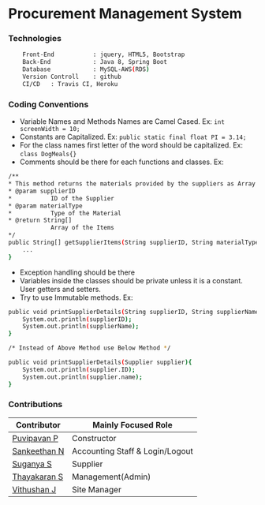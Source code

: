 # Procurement Management System
### Technologies
```sh
    Front-End   		: jquery, HTML5, Bootstrap
    Back-End    		: Java 8, Spring Boot
    Database    		: MySQL-AWS(RDS)
	Version Controll	: github
	CI/CD	: Travis CI, Heroku
```

### Coding Conventions
* Variable Names and Methods Names are Camel Cased. Ex: ```int screenWidth = 10; ```
* Constants are Capitalized. Ex: ```public static final float PI = 3.14; ```
* For the class names first letter of the word should be capitalized. Ex: ```class DogMeals{} ```
* Comments should be there for each functions and classes.
 Ex:
```sh
/**
* This method returns the materials provided by the suppliers as Array
* @param supplierID
*           ID of the Supplier 
* @param materialType
*           Type of the Material
* @return String[]
            Array of the Items
*/
public String[] getSupplierItems(String supplierID, String materialType){
    ...
}
```
* Exception handling should be there
* Variables inside the classes should be private unless it is a constant. User getters and setters.
* Try to use Immutable methods. 
Ex:
```sh
public void printSupplierDetails(String supplierID, String supplierName){
    System.out.println(supplierID);
    System.out.println(supplierName);
}

/* Instead of Above Method use Below Method */

public void printSupplierDetails(Supplier supplier){
    System.out.println(supplier.ID);
    System.out.println(supplier.name);
}
```

### Contributions
| Contributor | Mainly Focused Role |
| ----------- | -------- |
| [Puvipavan P](https://github.com/Puvipavan) | Constructor  |
| [Sankeethan N ](https://github.com/nsankeeth) | Accounting Staff & Login/Logout  |
| [Suganya S](https://github.com/Sugan-s) | Supplier | 
| [Thayakaran S](https://github.com/Thayakaran) | Management(Admin) | 
| [Vithushan J](https://github.com/JegaVithu) | Site Manager |
